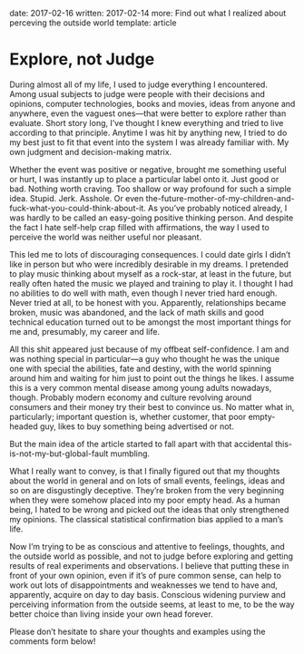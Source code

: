 date: 2017-02-16
written: 2017-02-14
more: Find out what I realized about perceving the outside world
template: article

# Explore, not Judge

During almost all of my life, I used to judge everything I encountered. Among usual subjects to judge were people with their decisions and opinions, computer technologies, books and movies, ideas from anyone and anywhere, even the vaguest ones—that were better to explore rather than evaluate. Short story long, I’ve thought I knew everything and tried to live according to that principle. Anytime I was hit by anything new, I tried to do my best just to fit that event into the system I was already familiar with. My own judgment and decision-making matrix.

Whether the event was positive or negative, brought me something useful or hurt, I was instantly up to place a particular label onto it. Just good or bad. Nothing worth craving. Too shallow or way profound for such a simple idea. Stupid. Jerk. Asshole. Or even the-future-mother-of-my-children-and-fuck-what-you-could-think-about-it. As you’ve probably noticed already, I was hardly to be called an easy-going positive thinking person. And despite the fact I hate self-help crap filled with affirmations, the way I used to perceive the world was neither useful nor pleasant.

This led me to lots of discouraging consequences. I could date girls I didn’t like in person but who were incredibly desirable in my dreams. I pretended to play music thinking about myself as a rock-star, at least in the future, but really often hated the music we played and training to play it. I thought I had no abilities to do well with math, even though I never tried hard enough. Never tried at all, to be honest with you. Apparently, relationships became broken, music was abandoned, and the lack of math skills and good technical education turned out to be amongst the most important things for me and, presumably, my career and life.

All this shit appeared just because of my offbeat self-confidence. I am and was nothing special in particular—a guy who thought he was the unique one with special the abilities, fate and destiny, with the world spinning around him and waiting for him just to point out the things he likes. I assume this is a very common mental disease among young adults nowadays, though. Probably modern economy and culture revolving around consumers and their money try their best to convince us. No matter what in, particularly; important question is, whether customer, that poor empty-headed guy, likes to buy something being advertised or not.

But the main idea of the article started to fall apart with that accidental this-is-not-my-but-global-fault mumbling.

What I really want to convey, is that I finally figured out that my thoughts about the world in general and on lots of small events, feelings, ideas and so on are disgustingly deceptive. They’re broken from the very beginning when they were somehow placed into my poor empty head. As a human being, I hated to be wrong and picked out the ideas that only strengthened my opinions. The classical statistical confirmation bias applied to a man’s life.

Now I’m trying to be as conscious and attentive to feelings, thoughts, and the outside world as possible, and not to judge before exploring and getting results of real experiments and observations. I believe that putting these in front of your own opinion, even if it’s of pure common sense, can help to work out lots of disappointments and weaknesses we tend to have and, apparently, acquire on day to day basis. Conscious widening purview and perceiving information from the outside seems, at least to me, to be the way better choice than living inside your own head forever.

Please don’t hesitate to share your thoughts and examples using the comments form below!
